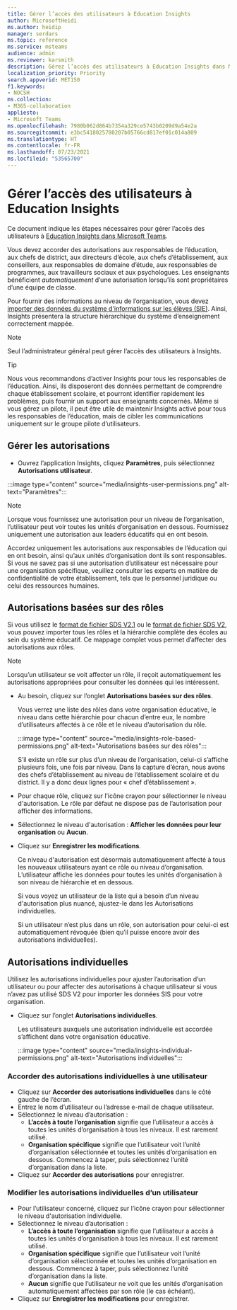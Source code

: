 ```yaml
---
title: Gérer l’accès des utilisateurs à Education Insights
author: MicrosoftHeidi
ms.author: heidip
manager: serdars
ms.topic: reference
ms.service: msteams
audience: admin
ms.reviewer: karsmith
description: Gérez l’accès des utilisateurs à Education Insights dans Microsoft Teams.
localization_priority: Priority
search.appverid: MET150
f1.keywords:
- NOCSH
ms.collection:
- M365-collaboration
appliesto:
- Microsoft Teams
ms.openlocfilehash: 7980b062d864b7354a329ce5743b0209d9a54e2a
ms.sourcegitcommit: e3bc5418025780207b05766cd817ef01c014a809
ms.translationtype: HT
ms.contentlocale: fr-FR
ms.lasthandoff: 07/23/2021
ms.locfileid: "53565700"
---
```

# <a name="manage-user-access-to-education-insights"></a>Gérer l’accès des utilisateurs à Education Insights

Ce document indique les étapes nécessaires pour gérer l’accès des utilisateurs à [Education Insights dans Microsoft Teams](class-insights.md).

Vous devez accorder des autorisations aux responsables de l’éducation, aux chefs de district, aux directeurs d’école, aux chefs d’établissement, aux conseillers, aux responsables de domaine d’étude, aux responsables de programmes, aux travailleurs sociaux et aux psychologues. Les enseignants bénéficient *automatiquement* d’une autorisation lorsqu’ils sont propriétaires d’une équipe de classe.

Pour fournir des informations au niveau de l’organisation, vous devez [importer des données du système d'informations sur les élèves (SIE)](education-insights-sis-data-sync.md). Ainsi, Insights présentera la structure hiérarchique du système d’enseignement correctement mappée.

> [!NOTE]
> Seul l’administrateur général peut gérer l’accès des utilisateurs à Insights.

> [!TIP]
> Nous vous recommandons d’activer Insights pour tous les responsables de l’éducation. Ainsi, ils disposeront des données permettant de comprendre chaque établissement scolaire, et pourront identifier rapidement les problèmes, puis fournir un support aux enseignants concernés. Même si vous gérez un pilote, il peut être utile de maintenir Insights activé pour tous les responsables de l’éducation, mais de cibler les communications uniquement sur le groupe pilote d’utilisateurs.



## <a name="manange-permissions"></a>Gérer les autorisations

* Ouvrez l’application Insights, cliquez **Paramètres**, puis sélectionnez **Autorisations utilisateur**.

:::image type="content" source="media/insights-user-permissions.png" alt-text="Paramètres":::

> [!NOTE]
> Lorsque vous fournissez une autorisation pour un niveau de l’organisation, l’utilisateur peut voir toutes les unités d’organisation en dessous. Fournissez uniquement une autorisation aux leaders éducatifs qui en ont besoin.
> 
> Accordez uniquement les autorisations aux responsables de l’éducation qui en ont besoin, ainsi qu’aux unités d’organisation dont ils sont responsables. Si vous ne savez pas si une autorisation d’utilisateur est nécessaire pour une organisation spécifique, veuillez consulter les experts en matière de confidentialité de votre établissement, tels que le personnel juridique ou celui des ressources humaines.

## <a name="role-based-permissions"></a>Autorisations basées sur des rôles

Si vous utilisez le [format de fichier SDS V2.1](/schooldatasync/sds-v2.1-csv-file-format) ou le [format de fichier SDS V2](/schooldatasync/sds-v2-csv-file-format), vous pouvez importer tous les rôles et la hiérarchie complète des écoles au sein du système éducatif. Ce mappage complet vous permet d’affecter des autorisations aux rôles. 

> [!NOTE]
> Lorsqu’un utilisateur se voit affecter un rôle, il reçoit automatiquement les autorisations appropriées pour consulter les données qui les intéressent.

* Au besoin, cliquez sur l’onglet **Autorisations basées sur des rôles**.

  Vous verrez une liste des rôles dans votre organisation éducative, le niveau dans cette hiérarchie pour chacun d’entre eux, le nombre d’utilisateurs affectés à ce rôle et le niveau d’autorisation du rôle. 
  
  :::image type="content" source="media/insights-role-based-permissions.png" alt-text="Autorisations basées sur des rôles":::
  
  S’il existe un rôle sur plus d’un niveau de l’organisation, celui-ci s’affiche plusieurs fois, une fois par niveau. Dans la capture d’écran, nous avons des chefs d’établissement au niveau de l’établissement scolaire et du district. Il y a donc deux lignes pour « chef d’établissement ».
  
* Pour chaque rôle, cliquez sur l’icône crayon pour sélectionner le niveau d'autorisation. Le rôle par défaut ne dispose pas de l’autorisation pour afficher des informations.
* Sélectionnez le niveau d'autorisation : **Afficher les données pour leur organisation** ou **Aucun**.
* Cliquez sur **Enregistrer les modifications**.

  Ce niveau d'autorisation est désormais automatiquement affecté à tous les nouveaux utilisateurs ayant ce rôle ou niveau d’organisation. L’utilisateur affiche les données pour toutes les unités d’organisation à son niveau de hiérarchie et en dessous.
  
  Si vous voyez un utilisateur de la liste qui a besoin d’un niveau d'autorisation plus nuancé, ajustez-le dans les Autorisations individuelles.
  
  Si un utilisateur n’est plus dans un rôle, son autorisation pour celui-ci est automatiquement révoquée (bien qu’il puisse encore avoir des autorisations individuelles).


## <a name="individual-permissions"></a>Autorisations individuelles

Utilisez les autorisations individuelles pour ajuster l’autorisation d’un utilisateur ou pour affecter des autorisations à chaque utilisateur si vous n’avez pas utilisé SDS V2 pour importer les données SIS pour votre organisation.

* Cliquez sur l’onglet **Autorisations individuelles**.
  
  Les utilisateurs auxquels une autorisation individuelle est accordée s’affichent dans votre organisation éducative. 
  
  :::image type="content" source="media/insights-individual-permissions.png" alt-text="Autorisations individuelles":::
  
### <a name="grant-individual-permission-to-a-user"></a>Accorder des autorisations individuelles à une utilisateur
* Cliquez sur **Accorder des autorisations individuelles** dans le côté gauche de l’écran.
* Entrez le nom d’utilisateur ou l’adresse e-mail de chaque utilisateur.
* Sélectionnez le niveau d’autorisation :
  * **L’accès à toute l’organisation** signifie que l’utilisateur a accès à toutes les unités d’organisation à tous les niveaux. Il est rarement utilisé.
  * **Organisation spécifique** signifie que l’utilisateur voit l’unité d’organisation sélectionnée et toutes les unités d’organisation en dessous. Commencez à taper, puis sélectionnez l’unité d’organisation dans la liste.
* Cliquez sur **Accorder des autorisations** pour enregistrer.

### <a name="change-the-individual-permission-of-a-user"></a>Modifier les autorisations individuelles d’un utilisateur
* Pour l’utilisateur concerné, cliquez sur l’icône crayon pour sélectionner le niveau d'autorisation individuelle.
* Sélectionnez le niveau d’autorisation :
  * **L’accès à toute l’organisation** signifie que l’utilisateur a accès à toutes les unités d’organisation à tous les niveaux. Il est rarement utilisé.
  * **Organisation spécifique** signifie que l’utilisateur voit l’unité d’organisation sélectionnée et toutes les unités d’organisation en dessous. Commencez à taper, puis sélectionnez l’unité d’organisation dans la liste.
  * **Aucun** signifie que l’utilisateur ne voit que les unités d’organisation automatiquement affectées par son rôle (le cas échéant).
* Cliquez sur **Enregistrer les modifications** pour enregistrer.
